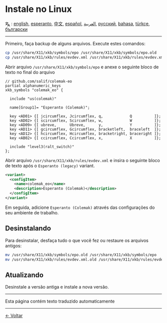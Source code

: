 # Instale no Linux

<span><svg xmlns="http://www.w3.org/2000/svg" width="15" height="15" fill="none"
style="vertical-align: sub;" viewBox="0 0 24 24" stroke="currentColor"
stroke-width="2" stroke-linecap="round" stroke-linejoin="round"><path
class="st0" d="M2,16c0.1,0,8-5,9-7c0.6-1.3,1-5,1-5h3H1h7V1" /><line
class="st0" x1="4" y1="8" x2="12" y2="16" /><polygon class="st0"
points="15,19 21,19 23,23 18,11 13,23 " /></svg> : [english](LINUX.md), [esperanto](LINUX.eo.md), [中文](LINUX.zh-CN.md), [español](LINUX.es.md), [العربية](LINUX.ar.md), [русский](LINUX.ru.md), [bahasa](LINUX.id.md), [türkçe](LINUX.tr.md), [български](LINUX.bg.md)</span>

---

Primeiro, faça backup de alguns arquivos. Execute estes comandos:

```bash
cp /usr/share/X11/xkb/symbols/epo /usr/share/X11/xkb/symbols/epo.old
cp /usr/share/X11/xkb/rules/evdev.xml /usr/share/X11/xkb/rules/evdev.xml.old
```

Abrir arquivo `/usr/share/X11/xkb/symbols/epo` e anexe o seguinte bloco de texto no final do arquivo

```
// github.com/salif/colemak-eo
partial alphanumeric_keys
xkb_symbols "colemak_eo" {

  include "us(colemak)"

  name[Group1]= "Esperanto (Colemak)";

  key <AD01> {[ jcircumflex, Jcircumflex, q,            Q          ]};
  key <AD02> {[ scircumflex, Scircumflex, w,            W          ]};
  key <AD09> {[ ubreve,      Ubreve,      y,            Y          ]};
  key <AD11> {[ gcircumflex, Gcircumflex, bracketleft,  braceleft  ]};
  key <AD12> {[ hcircumflex, Hcircumflex, bracketright, braceright ]};
  key <AB02> {[ ccircumflex, Ccircumflex, x,            X          ]};

  include "level3(ralt_switch)"
};
```

Abrir arquivo `/usr/share/X11/xkb/rules/evdev.xml` e insira o seguinte bloco de texto após o `Esperanto (legacy)` variant.

```xml
<variant>
  <configItem>
    <name>colemak_eo</name>
    <description>Esperanto (Colemak)</description>
  </configItem>
</variant>
```

Em seguida, adicione `Esperanto (Colemak)` através das configurações do seu ambiente de trabalho.

## Desinstalando

Para desinstalar, desfaça tudo o que você fez ou restaure os arquivos antigos:

```bash
mv /usr/share/X11/xkb/symbols/epo.old /usr/share/X11/xkb/symbols/epo
mv /usr/share/X11/xkb/rules/evdev.xml.old /usr/share/X11/xkb/rules/evdev.xml
```

## Atualizando

Desinstale a versão antiga e instale a nova versão.

---

Esta página contém texto traduzido automaticamente

---

[← Voltar](./README.pt.md)
